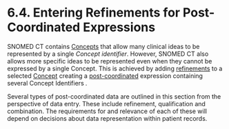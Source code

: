 # 6.4. Entering Refinements for Post-Coordinated Expressions

SNOMED CT contains [Concepts](https://confluence.ihtsdotools.org/display/DOCGLOSS/Concept "Glossary link: Concepts") that allow many clinical ideas to be represented by a single _Concept identifier_. However, SNOMED CT also allows more specific ideas to be represented even when they cannot be expressed by a single Concept. This is achieved by adding [refinements](https://confluence.ihtsdotools.org/display/DOCGLOSS/refinement "Glossary link: refinements") to a selected [Concept](https://confluence.ihtsdotools.org/display/DOCGLOSS/Concept "Glossary link: Concept") creating a [post-coordinated](https://confluence.ihtsdotools.org/display/DOCGLOSS/postcoordinated "Glossary link: postcoordinated") expression containing several Concept Identifiers _._

Several types of post-coordinated data are outlined in this section from the perspective of data entry. These include refinement, qualification and combination. The requirements for and relevance of each of these will depend on decisions about data representation within patient records.
